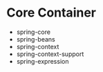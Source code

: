 # Core Container
- spring-core
- spring-beans
- spring-context
- spring-context-support
- spring-expression
